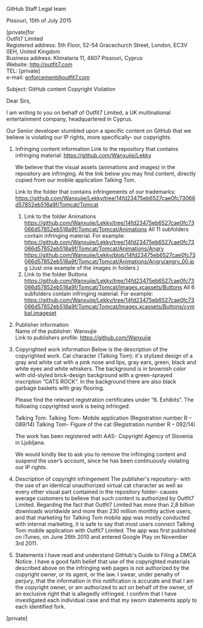 
GitHub Staff
Legal team

Pissouri, 15th of July 2015

[private]for  
Outfit7 Limited  
Registered address: 5th Floor, 52-54 Gracechurch Street, London, EC3V 0EH, United Kingdom  
Business address: Klimataria 11, 4607 Pissouri, Cyprus  
Website: http://outfit7.com  
TEL: [private]  
e-mail: enforcement@outfit7.com  

Subject: GitHub content Copyright Violation

Dear Sirs,

I am writing to you on behalf of Outfit7 Limited, a UK multinational entertainment company, headquartered in Cyprus.

Our Senior developer stumbled upon a specific content on GitHub that we believe is violating our IP rights, more specifically- our copyrights.

1. Infringing content information
Link to the repository that contains infringing material:
https://github.com/Wanxujie/Lekky

   We believe that the visual assets (animations and images) in the repository are infringing.
At the link below you may find content, directly copied from our mobile application Talking Tom.

   Link to the folder that contains infringements of our trademarks:
https://github.com/Wanxujie/Lekky/tree/14fd23475eb6527cae0fc73066d57852eb518a9f/Tomcat/Tomcat
   1. Link to the folder Animations
https://github.com/Wanxujie/Lekky/tree/14fd23475eb6527cae0fc73066d57852eb518a9f/Tomcat/Tomcat/Animations
All 11 subfolders contain infringing material.
For example:
https://github.com/Wanxujie/Lekky/tree/14fd23475eb6527cae0fc73066d57852eb518a9f/Tomcat/Tomcat/Animations/Angry
https://github.com/Wanxujie/Lekky/blob/14fd23475eb6527cae0fc73066d57852eb518a9f/Tomcat/Tomcat/Animations/Angry/angry_00.jpg  (Just one example of the images in folders.)
   2. Link to the folder Buttons
https://github.com/Wanxujie/Lekky/tree/14fd23475eb6527cae0fc73066d57852eb518a9f/Tomcat/Tomcat/Images.xcassets/Buttons
All 6 subfolders contain infringing material.
For example:
https://github.com/Wanxujie/Lekky/tree/14fd23475eb6527cae0fc73066d57852eb518a9f/Tomcat/Tomcat/Images.xcassets/Buttons/cymbal.imageset

2. Publisher information  
Name of the publisher: Wanxujie  
Link to publishers profile:
https://github.com/Wanxujie

3. Copyrighted work information
Below is the description of the copyrighted work.
Cat character (Talking Tom): it's stylized design of a gray and white cat with a pink nose and lips, gray ears, green, black and white eyes and white whiskers.
The background is in brownish color with old-styled brick-design background with a green-sprayed inscription ”CATS ROCK”. In the background there are also black garbage baskets with gray flooring.

   Please find the relevant registration certificates under “6. Exhibits”.
The following copyrighted work is being infringed:

   Talking Tom:
   Talking Tom- Mobile application (Registration number R – 089/14)
   Talking Tom- Figure of the cat (Registration number R – 092/14)

   The work has been registered with AAS- Copyright Agency of Slovenia in Ljubljana.

   We would kindly like to ask you to remove the infringing content and suspend the user’s account, since he has been continuously violating our IP rights.

4. Description of copyright infringement
The publisher's repository- with the use of an identical unauthorized virtual cat character as well as every other visual part contained in the repository folder- causes average customers to believe that such content is authorized by Outfit7 Limited.
Regarding the fact that Outfit7 Limited has more than 2,8 billion downloads worldwide and more than 230 million monthly active users, and that marketing for Talking Tom mobile app was mostly conducted with internal marketing, it is safe to say that most users connect Talking Tom mobile application with Outfit7 Limited.
The app was first published on iTunes, on June 26th 2010 and entered Google Play on November 3rd 2011.

5. Statements
I have read and understand GitHub's Guide to Filing a DMCA Notice.
I have a good faith belief that use of the copyrighted materials described above on the infringing web pages is not authorized by the copyright owner, or its agent, or the law.
I swear, under penalty of perjury, that the information in this notification is accurate and that I am the copyright owner, or am authorized to act on behalf of the owner, of an exclusive right that is allegedly infringed.
I confirm that I have investigated each individual case and that my sworn statements apply to each identified fork.


[private]
